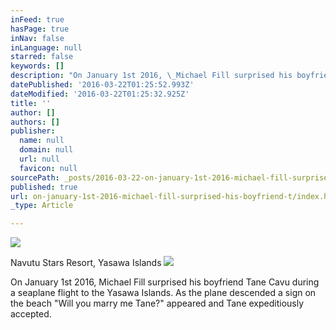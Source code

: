```yaml
---
inFeed: true
hasPage: true
inNav: false
inLanguage: null
starred: false
keywords: []
description: "On January 1st 2016, \_Michael Fill surprised his boyfriend Tane Cavu during a seaplane flight to the Yasawa Islands. As the plane descended a sign on the beach \"Will you marry me Tane?\" \_appeared and Tane expeditiously\_accepted not before the engine broke down. \_"
datePublished: '2016-03-22T01:25:52.993Z'
dateModified: '2016-03-22T01:25:32.925Z'
title: ''
author: []
authors: []
publisher:
  name: null
  domain: null
  url: null
  favicon: null
sourcePath: _posts/2016-03-22-on-january-1st-2016-michael-fill-surprised-his-boyfriend-t.md
published: true
url: on-january-1st-2016-michael-fill-surprised-his-boyfriend-t/index.html
_type: Article

---
```

![](https://the-grid-user-content.s3-us-west-2.amazonaws.com/27298cc1-4f8c-472f-8f3f-2a2e53410b61.jpg)

Navutu Stars Resort, Yasawa Islands
![](https://the-grid-user-content.s3-us-west-2.amazonaws.com/42bd7c9f-093a-43e1-8f03-5a53720a9614.jpg)

On January 1st 2016,  Michael Fill surprised his boyfriend Tane Cavu during a seaplane flight to the Yasawa Islands. As the plane descended a sign on the beach "Will you marry me Tane?"  appeared and Tane expeditiously accepted.